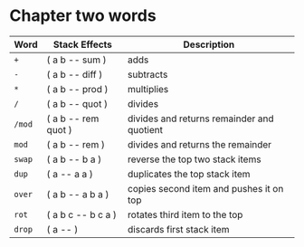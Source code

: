 # Chapter two words

| Word   | Stack Effects         | Description                                   |
| ------ | ----------------------| --------------------------------------------- |
| `+`    | ( a b -- sum )        | adds                                          | 
| `-`    | ( a b -- diff )       | subtracts                                     | 
| `*`    | ( a b -- prod )       | multiplies                                    | 
| `/`    | ( a b -- quot )       | divides                                       | 
| `/mod` | ( a b -- rem quot )   | divides and returns remainder and quotient    | 
| `mod`  | ( a b -- rem )        | divides and returns the remainder             | 
| `swap` | ( a b -- b a )        | reverse the top two stack items               | 
| `dup`  | ( a -- a a )          | duplicates the top stack item                 | 
| `over` | ( a b -- a b a )      | copies second item and pushes it on top       | 
| `rot`  | ( a b c -- b c a )    | rotates third item to the top                 | 
| `drop` | ( a -- )              | discards first stack item                     | 
